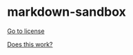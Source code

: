 markdown-sandbox
================

[Go to license](/LICENSE.md#does-it-work)

[Does this work?](/LICENSE.md#jumphere)
